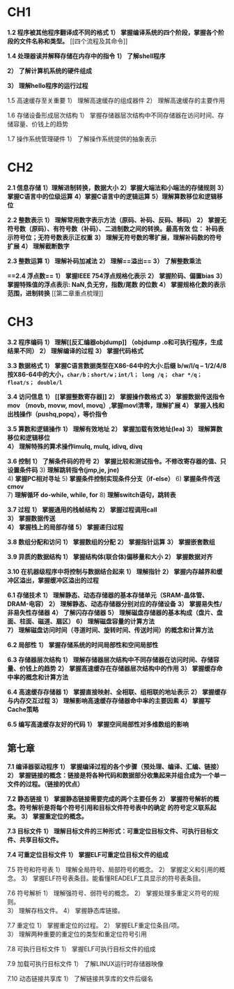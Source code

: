 # CH1
**1.2 程序被其他程序翻译成不同的格式** 
**1） 掌握编译系统的四个阶段，掌握各个阶段的文件名称和类型。**
[[四个流程及其命令]]

**1.4 处理器读并解释存储在内存中的指令** 
**1） 了解shell程序** 

**2） 了解计算机系统的硬件组成**

**3） 理解hello程序的运行过程**

1.5 高速缓存至关重要
1） 理解高速缓存的组成器件
2） 理解高速缓存的主要作用 

1.6 存储设备形成层次结构
1） 掌握存储器层次结构中不同存储器在访问时间、存储容量、价钱上的趋势

1.7 操作系统管理硬件 
1） 了解操作系统提供的抽象表示


# CH2
**2.1 信息存储** 
**1）理解进制转换，数据大小** 
**2）掌握大端法和小端法的存储规则**
**3）掌握C语言中的位级运算** 
**4）掌握C语言中的逻辑运算** 
**5）理解算数移位和逻辑移位**

**2.2 整数表示** 
**1） 理解常用数字表示方法（原码、补码、反码、移码）**
**2） 掌握无符号数（原码）、有符号数（补码）、二进制数之间的转换。最高有效**
**位： 补码表示符号位；无符号数表示正权重**
**3） 理解无符号数的零扩展，理解补码数的符号扩展**
**4） 理解截断数字**

**2.3 整数运算**
**1） 理解补码加减法**
**2） 理解==溢出==**
**3） 了解整数乘法**

**==2.4 浮点数==**
**1） 掌握IEEE 754浮点规格化表示**
**2） 掌握阶码、偏置bias**
**3） 掌握特殊值的浮点表示: NaN,负无穷，指数/尾数 的位数**
**4） 掌握规格化数的表示范围，进制转换**
[[第二章重点梳理]]

# CH3
**3.2 程序编码**
**1）  理解[[反汇编器objdump]]  （objdump .o和可执行程序，生成结果不同）**
**2）  理解编译的过程**
**3）  掌握代码格式**

**3.3 数据格式**
**1） 掌握C语言数据类型在X86-64中的大小:后缀 b/w/l/q – 1/2/4/8**
    **按X86-64中的大小，`char/b；short/w；int/l； long /q； char */q； float/s； double/l`**

**3.4 访问信息**
**1） [[掌握整数寄存器]]** 
**2） 掌握操作数格式**
**3） 掌握数据传送指令mov （movb, movw, movl, movq）,掌握movl清零，理解扩展**
**4） 掌握入栈和出栈操作（pushq,popq），等价指令**

**3.5 算数和逻辑操作**
**1） 理解有效地址**
**2） 掌握加载有效地址(lea)** 
**3） 理解算数移位和逻辑移位**     
**4） 理解特殊的算术操作imulq, mulq, idivq, divq**   

**3.6 控制**
**1） 了解条件码的符号**
**2） 掌握比较和测试指令。不修改寄存器的值、只设置条件码** 
3)  **理解跳转指令(jmp,je, jne)**   
4)  **掌握PC相对寻址** 
5)  **掌握条件控制实现条件分支（if-else）** 
6)  **掌握条件传送 cmov**  
7)  **理解循环 do-while, while, for**
8)  **理解switch语句，跳转表**  

**3.7 过程**
**1） 掌握通用的栈帧结构** 
**2） 掌握过程调用call**  
**3） 掌握数据传送**   
**4） 掌握栈上的局部存储**
**5） 掌握递归过程**  

**3.8 数组分配和访问**
**1） 掌握数组的分配** 
**2） 掌握指针运算**
**3） 掌握嵌套数组**

**3.9 异质的数据结构**
**1） 掌握结构体(联合体)偏移量和大小** 
**2） 掌握数据对齐** 

**3.10 在机器级程序中将控制与数据结合起来**
**1） 理解指针**
**2） 掌握内存越界和缓冲区溢出，掌握缓冲区溢出的过程**


**6.1 存储技术**
**1） 理解静态、动态存储器的基本存储单元（SRAM-晶体管、DRAM-电容）** 
**2） 理解静态、动态存储器分别对应的存储设备** 
**3） 掌握易失性/非易失性存储器**
**4） 了解闪存存储器**
**5） 理解磁盘存储器的基本构成（盘片、盘面、柱面、磁道、扇区）**
**6） 理解磁盘容量的计算方法**  
**7） 理解磁盘访问时间（寻道时间、旋转时间、传送时间）的概念和计算方法** 

**6.2 局部性**
**1） 掌握存储系统的时间局部性和空间局部性**

**6.3 存储器层次结构**
**1） 理解存储器层次结构中不同存储器在访问时间、存储容量、价钱上的趋势**
**2） 掌握高速缓存在存储器层次结构中的作用**
**3） 掌握缓存命中率的概念和计算方法**

**6.4 高速缓存存储器**
**1） 掌握直接映射、全相联、组相联的地址表示**
**2） 掌握缓存与内存交互过程**
**3） 理解影响高速缓存存储器命中率的主要因素**
**4） 掌握写Cache策略**

**6.5 编写高速缓存友好的代码**
**1） 掌握空间局部性对多维数组的影响** 
## 第七章
**7.1 编译器驱动程序**
**1） 掌握编译过程的各个步骤（预处理、编译、汇编、链接）**
**2） 掌握链接的概念：链接是将各种代码和数据部分收集起来并组合成为一个单一文件的过程。（链接的优点）**

**7.2 静态链接**
**1） 掌握静态链接需要完成的两个主要任务** 
**2） 掌握符号解析的概念。符号解析是将每个符号引用和目标文件符号表中的确定**
**的符号定义联系起来。**
**3） 掌握重定位的概念。**

**7.3 目标文件**
**1） 理解目标文件的三种形式：可重定位目标文件、可执行目标文件、共享目标文件。**

**7.4 可重定位目标文件**
**1） 掌握ELF可重定位目标文件的组成**

7.5 符号和符号表 
1） 理解全局符号、局部符号的概念。
2） 掌握定义和引用的概念。
3） 掌握ELF符号表条目。能看懂READELF工具显示的符号表条目。

7.6 符号解析
1） 理解强符号、弱符号的概念。
2） 掌握处理多重定义符号的规则。   
3） 理解存档文件。 
4） 掌握静态库链接。   

7.7 重定位
1） 掌握重定位的过程。
2） 掌握ELF重定位条目/项。  
3） 理解两种重要的重定位的类型和重定位符号引用 

7.8 可执行目标文件
1） 掌握ELF可执行目标文件的组成  

7.9 加载可执行目标文件
1） 了解LINUX运行时存储器映像

7.10 动态链接共享库
1） 了解链接共享库的文件后缀名

